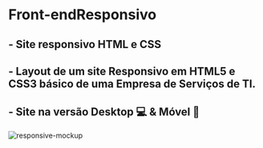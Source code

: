 # Front-endResponsivo
## - Site responsivo HTML e CSS
## - Layout de um site Responsivo em HTML5 e CSS3 básico de uma Empresa de Serviços de TI.

## - Site na versão Desktop 💻 & Móvel 📱

![responsive-mockup](https://user-images.githubusercontent.com/60757768/83584737-63315200-a51e-11ea-908f-b67b8ccc4e43.jpg)

